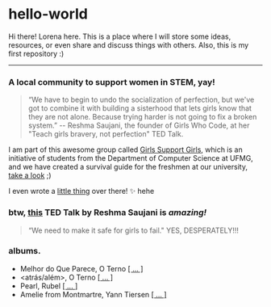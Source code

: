 # hello-world
Hi there! Lorena here. This is a place where I will store some ideas, resources, or even share and discuss things with others. Also, this is my first repository :)

 - - - -

### A local community to support women in STEM, yay!

> “We have to begin to undo the socialization of perfection, but we've got to combine it with building a sisterhood that lets girls know that they are not alone. Because trying harder is not going to fix a broken system.” -- Reshma Saujani, the founder of Girls Who Code, at her "Teach girls bravery, not perfection" TED Talk.

I am part of this awesome group called [Girls Support Girls](https://github.com/girls-support-girls), which is an initiative of students from the Department of Computer Science at UFMG, and we have created a survival guide for the freshmen at our university, [take a look](https://github.com/girls-support-girls/survival-guide/wiki) ;)

I even wrote a [little thing](https://github.com/girls-support-girls/survival-guide/wiki/Caso-voc%C3%AA-esteja-entrando-em-p%C3%A2nico) over there! :sparkles: hehe

### btw, [this](https://www.ted.com/talks/reshma_saujani_teach_girls_bravery_not_perfection?utm_campaign=tedspread&utm_medium=referral&utm_source=tedcomshare) TED Talk by Reshma Saujani is ___amazing!___

> “We need to make it safe for girls to fail." YES, DESPERATELY!!!

### albums.

* Melhor do Que Parece, O Terno [[ ... ]](https://open.spotify.com/album/7nf6cMzbnj1BqhY5VBwT16)
* <atrás/além>, O Terno [[ ... ]](https://open.spotify.com/album/5RHNy7sIVDOcLTsz4OeiwL)
* Pearl, Rubel [[ ... ]](https://open.spotify.com/album/25fli8PlxpP10WpirvDpMT)
* Amelie from Montmartre, Yann Tiersen [[ ... ]](https://open.spotify.com/album/3QMOVTfwazGKLvyLq41pyV)

